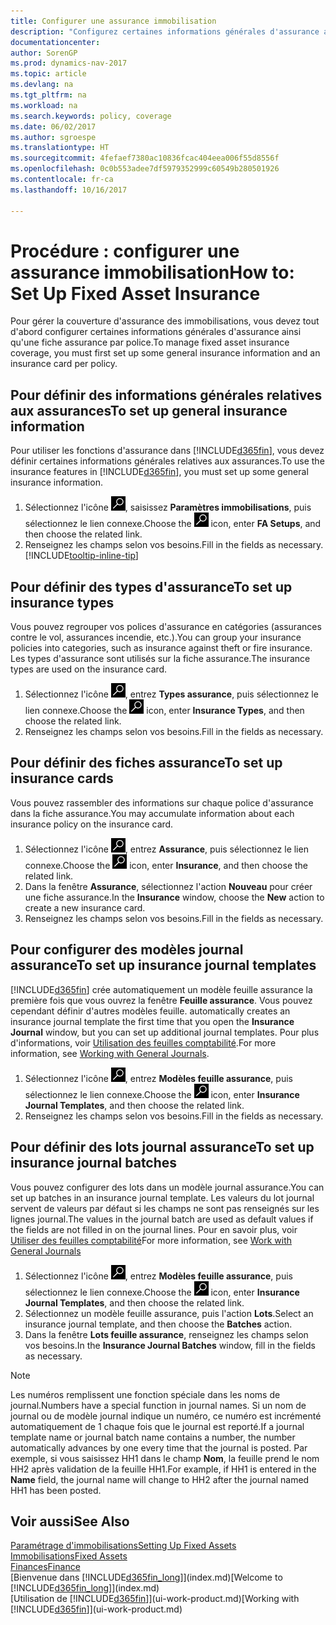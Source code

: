```yaml
---
title: Configurer une assurance immobilisation
description: "Configurez certaines informations générales d'assurance ainsi qu'une fiche assurance par police pour gérer la couverture d'assurance des immobilisations."
documentationcenter: 
author: SorenGP
ms.prod: dynamics-nav-2017
ms.topic: article
ms.devlang: na
ms.tgt_pltfrm: na
ms.workload: na
ms.search.keywords: policy, coverage
ms.date: 06/02/2017
ms.author: sgroespe
ms.translationtype: HT
ms.sourcegitcommit: 4fefaef7380ac10836fcac404eea006f55d8556f
ms.openlocfilehash: 0c0b553adee7df5979352999c60549b280501926
ms.contentlocale: fr-ca
ms.lasthandoff: 10/16/2017

---
```

# <a name="how-to-set-up-fixed-asset-insurance"></a><span data-ttu-id="f1f45-103">Procédure : configurer une assurance immobilisation</span><span class="sxs-lookup"><span data-stu-id="f1f45-103">How to: Set Up Fixed Asset Insurance</span></span>
<span data-ttu-id="f1f45-104">Pour gérer la couverture d'assurance des immobilisations, vous devez tout d'abord configurer certaines informations générales d'assurance ainsi qu'une fiche assurance par police.</span><span class="sxs-lookup"><span data-stu-id="f1f45-104">To manage fixed asset insurance coverage, you must first set up some general insurance information and an insurance card per policy.</span></span>

## <a name="to-set-up-general-insurance-information"></a><span data-ttu-id="f1f45-105">Pour définir des informations générales relatives aux assurances</span><span class="sxs-lookup"><span data-stu-id="f1f45-105">To set up general insurance information</span></span>
<span data-ttu-id="f1f45-106">Pour utiliser les fonctions d'assurance dans [!INCLUDE[d365fin](includes/d365fin_md.md)], vous devez définir certaines informations générales relatives aux assurances.</span><span class="sxs-lookup"><span data-stu-id="f1f45-106">To use the insurance features in [!INCLUDE[d365fin](includes/d365fin_md.md)], you must set up some general insurance information.</span></span>  

1. <span data-ttu-id="f1f45-107">Sélectionnez l'icône ![Page ou état pour la recherche](media/ui-search/search_small.png "icône Page ou état pour la recherche"), saisissez **Paramètres immobilisations**, puis sélectionnez le lien connexe.</span><span class="sxs-lookup"><span data-stu-id="f1f45-107">Choose the ![Search for Page or Report](media/ui-search/search_small.png "Search for Page or Report icon") icon, enter **FA Setups**, and then choose the related link.</span></span>  
2. <span data-ttu-id="f1f45-108">Renseignez les champs selon vos besoins.</span><span class="sxs-lookup"><span data-stu-id="f1f45-108">Fill in the fields as necessary.</span></span> [!INCLUDE[tooltip-inline-tip](includes/tooltip-inline-tip_md.md)]  

## <a name="to-set-up-insurance-types"></a><span data-ttu-id="f1f45-109">Pour définir des types d'assurance</span><span class="sxs-lookup"><span data-stu-id="f1f45-109">To set up insurance types</span></span>
<span data-ttu-id="f1f45-110">Vous pouvez regrouper vos polices d'assurance en catégories (assurances contre le vol, assurances incendie, etc.).</span><span class="sxs-lookup"><span data-stu-id="f1f45-110">You can group your insurance policies into categories, such as insurance against theft or fire insurance.</span></span> <span data-ttu-id="f1f45-111">Les types d'assurance sont utilisés sur la fiche assurance.</span><span class="sxs-lookup"><span data-stu-id="f1f45-111">The insurance types are used on the insurance card.</span></span>

1. <span data-ttu-id="f1f45-112">Sélectionnez l'icône ![Page ou état pour la recherche](media/ui-search/search_small.png "Page ou état pour la recherche"), entrez **Types assurance**, puis sélectionnez le lien connexe.</span><span class="sxs-lookup"><span data-stu-id="f1f45-112">Choose the ![Search for Page or Report](media/ui-search/search_small.png "Search for Page or Report icon") icon, enter **Insurance Types**, and then choose the related link.</span></span>  
2. <span data-ttu-id="f1f45-113">Renseignez les champs selon vos besoins.</span><span class="sxs-lookup"><span data-stu-id="f1f45-113">Fill in the fields as necessary.</span></span>

## <a name="to-set-up-insurance-cards"></a><span data-ttu-id="f1f45-114">Pour définir des fiches assurance</span><span class="sxs-lookup"><span data-stu-id="f1f45-114">To set up insurance cards</span></span>
<span data-ttu-id="f1f45-115">Vous pouvez rassembler des informations sur chaque police d'assurance dans la fiche assurance.</span><span class="sxs-lookup"><span data-stu-id="f1f45-115">You may accumulate information about each insurance policy on the insurance card.</span></span>  

1. <span data-ttu-id="f1f45-116">Sélectionnez l'icône ![Page ou état pour la recherche](media/ui-search/search_small.png "Page ou état pour la recherche"), entrez **Assurance**, puis sélectionnez le lien connexe.</span><span class="sxs-lookup"><span data-stu-id="f1f45-116">Choose the ![Search for Page or Report](media/ui-search/search_small.png "Search for Page or Report icon") icon, enter **Insurance**, and then choose the related link.</span></span>  
2. <span data-ttu-id="f1f45-117">Dans la fenêtre **Assurance**, sélectionnez l'action **Nouveau** pour créer une fiche assurance.</span><span class="sxs-lookup"><span data-stu-id="f1f45-117">In the **Insurance** window, choose the **New** action to create a  new insurance card.</span></span>  
3. <span data-ttu-id="f1f45-118">Renseignez les champs selon vos besoins.</span><span class="sxs-lookup"><span data-stu-id="f1f45-118">Fill in the fields as necessary.</span></span>

## <a name="to-set-up-insurance-journal-templates"></a><span data-ttu-id="f1f45-119">Pour configurer des modèles journal assurance</span><span class="sxs-lookup"><span data-stu-id="f1f45-119">To set up insurance journal templates</span></span>
[!INCLUDE[d365fin](includes/d365fin_md.md)]<span data-ttu-id="f1f45-120"> crée automatiquement un modèle feuille assurance la première fois que vous ouvrez la fenêtre **Feuille assurance**. Vous pouvez cependant définir d'autres modèles feuille.</span><span class="sxs-lookup"><span data-stu-id="f1f45-120"> automatically creates an insurance journal template the first time that you open the **Insurance Journal** window, but you can set up additional journal templates.</span></span> <span data-ttu-id="f1f45-121">Pour plus d'informations, voir [Utilisation des feuilles comptabilité](ui-work-general-journals.md).</span><span class="sxs-lookup"><span data-stu-id="f1f45-121">For more information, see [Working with General Journals](ui-work-general-journals.md).</span></span>  

1. <span data-ttu-id="f1f45-122">Sélectionnez l'icône ![Page ou état pour la recherche](media/ui-search/search_small.png "Page ou état pour la recherche"), entrez **Modèles feuille assurance**, puis sélectionnez le lien connexe.</span><span class="sxs-lookup"><span data-stu-id="f1f45-122">Choose the ![Search for Page or Report](media/ui-search/search_small.png "Search for Page or Report icon") icon, enter **Insurance Journal Templates**, and then choose the related link.</span></span>  
2. <span data-ttu-id="f1f45-123">Renseignez les champs selon vos besoins.</span><span class="sxs-lookup"><span data-stu-id="f1f45-123">Fill in the fields as necessary.</span></span>

## <a name="to-set-up-insurance-journal-batches"></a><span data-ttu-id="f1f45-124">Pour définir des lots journal assurance</span><span class="sxs-lookup"><span data-stu-id="f1f45-124">To set up insurance journal batches</span></span>
<span data-ttu-id="f1f45-125">Vous pouvez configurer des lots dans un modèle journal assurance.</span><span class="sxs-lookup"><span data-stu-id="f1f45-125">You can set up batches in an insurance journal template.</span></span> <span data-ttu-id="f1f45-126">Les valeurs du lot journal servent de valeurs par défaut si les champs ne sont pas renseignés sur les lignes journal.</span><span class="sxs-lookup"><span data-stu-id="f1f45-126">The values in the journal batch are used as default values if the fields are not filled in on the journal lines.</span></span> <span data-ttu-id="f1f45-127">Pour en savoir plus, voir [Utiliser des feuilles comptabilité](ui-work-general-journals.md)</span><span class="sxs-lookup"><span data-stu-id="f1f45-127">For more information, see [Work with General Journals](ui-work-general-journals.md)</span></span>  

1. <span data-ttu-id="f1f45-128">Sélectionnez l'icône ![Page ou état pour la recherche](media/ui-search/search_small.png "Page ou état pour la recherche"), entrez **Modèles feuille assurance**, puis sélectionnez le lien connexe.</span><span class="sxs-lookup"><span data-stu-id="f1f45-128">Choose the ![Search for Page or Report](media/ui-search/search_small.png "Search for Page or Report icon") icon, enter **Insurance Journal Templates**, and then choose the related link.</span></span>  
2. <span data-ttu-id="f1f45-129">Sélectionnez un modèle feuille assurance, puis l'action **Lots**.</span><span class="sxs-lookup"><span data-stu-id="f1f45-129">Select an insurance journal template, and then choose the **Batches** action.</span></span>
3. <span data-ttu-id="f1f45-130">Dans la fenêtre **Lots feuille assurance**, renseignez les champs selon vos besoins.</span><span class="sxs-lookup"><span data-stu-id="f1f45-130">In the **Insurance Journal Batches** window, fill in the fields as necessary.</span></span>

> [!NOTE]  
>   <span data-ttu-id="f1f45-131">Les numéros remplissent une fonction spéciale dans les noms de journal.</span><span class="sxs-lookup"><span data-stu-id="f1f45-131">Numbers have a special function in journal names.</span></span> <span data-ttu-id="f1f45-132">Si un nom de journal ou de modèle journal indique un numéro, ce numéro est incrémenté automatiquement de 1 chaque fois que le journal est reporté.</span><span class="sxs-lookup"><span data-stu-id="f1f45-132">If a journal template name or journal batch name contains a number, the number automatically advances by one every time that the journal is posted.</span></span> <span data-ttu-id="f1f45-133">Par exemple, si vous saisissez HH1 dans le champ **Nom**, la feuille prend le nom HH2 après validation de la feuille HH1.</span><span class="sxs-lookup"><span data-stu-id="f1f45-133">For example, if HH1 is entered in the **Name** field, the journal name will change to HH2 after the journal named HH1 has been posted.</span></span>

## <a name="see-also"></a><span data-ttu-id="f1f45-134">Voir aussi</span><span class="sxs-lookup"><span data-stu-id="f1f45-134">See Also</span></span>
[<span data-ttu-id="f1f45-135">Paramétrage d'immobilisations</span><span class="sxs-lookup"><span data-stu-id="f1f45-135">Setting Up Fixed Assets</span></span>](fa-setup.md)  
[<span data-ttu-id="f1f45-136">Immobilisations</span><span class="sxs-lookup"><span data-stu-id="f1f45-136">Fixed Assets</span></span>](fa-manage.md)  
[<span data-ttu-id="f1f45-137">Finances</span><span class="sxs-lookup"><span data-stu-id="f1f45-137">Finance</span></span>](finance.md)  
<span data-ttu-id="f1f45-138">[Bienvenue dans [!INCLUDE[d365fin_long](includes/d365fin_long_md.md)]](index.md)</span><span class="sxs-lookup"><span data-stu-id="f1f45-138">[Welcome to [!INCLUDE[d365fin_long](includes/d365fin_long_md.md)]](index.md)</span></span>  
<span data-ttu-id="f1f45-139">[Utilisation de [!INCLUDE[d365fin](includes/d365fin_md.md)]](ui-work-product.md)</span><span class="sxs-lookup"><span data-stu-id="f1f45-139">[Working with [!INCLUDE[d365fin](includes/d365fin_md.md)]](ui-work-product.md)</span></span>

